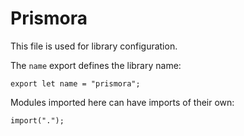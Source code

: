 # Prismora

This file is used for library configuration.

The `name` export defines the library name:

    export let name = "prismora";

Modules imported here can have imports of their own:

    import(".");
